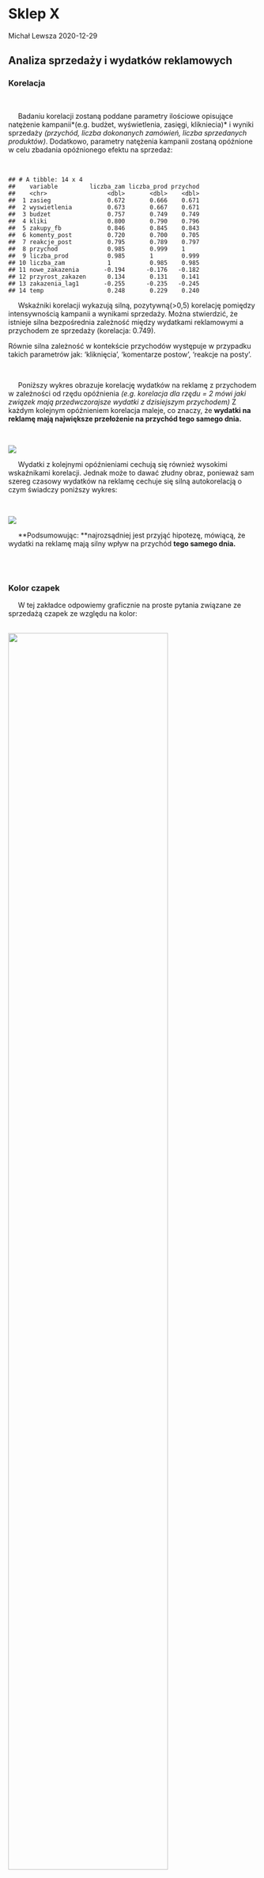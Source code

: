 Sklep X
================
Michał Lewsza
2020-12-29

## Analiza sprzedaży i wydatków reklamowych

### Korelacja

<br>

<div class="text-justify">

     Badaniu korelacji zostaną poddane parametry ilościowe opisujące
natężenie kampanii*(e.g. budżet, wyświetlenia, zasięgi, klikniecia)* i
wyniki sprzedaży *(przychód, liczba dokonanych zamówień, liczba
sprzedanych produktów)*. Dodatkowo, parametry natężenia kampanii zostaną
opóźnione w celu zbadania opóźnionego efektu na sprzedaż:

</div>

<br>

    ## # A tibble: 14 x 4
    ##    variable         liczba_zam liczba_prod przychod
    ##    <chr>                 <dbl>       <dbl>    <dbl>
    ##  1 zasieg                0.672       0.666    0.671
    ##  2 wyswietlenia          0.673       0.667    0.671
    ##  3 budzet                0.757       0.749    0.749
    ##  4 kliki                 0.800       0.790    0.796
    ##  5 zakupy_fb             0.846       0.845    0.843
    ##  6 komenty_post          0.720       0.700    0.705
    ##  7 reakcje_post          0.795       0.789    0.797
    ##  8 przychod              0.985       0.999    1    
    ##  9 liczba_prod           0.985       1        0.999
    ## 10 liczba_zam            1           0.985    0.985
    ## 11 nowe_zakazenia       -0.194      -0.176   -0.182
    ## 12 przyrost_zakazen      0.134       0.131    0.141
    ## 13 zakazenia_lag1       -0.255      -0.235   -0.245
    ## 14 temp                  0.248       0.229    0.240

<div class="text-justify">

     Wskaźniki korelacji wykazują silną, pozytywną(\>0,5) korelację
pomiędzy intensywnością kampanii a wynikami sprzedaży. Można
stwierdzić, że istnieje silna bezpośrednia zależność między wydatkami
reklamowymi a przychodem ze sprzedaży (korelacja: 0.749).

Równie silna zależność w kontekście przychodów występuje w przypadku
takich parametrów jak: ‘kliknięcia’, ‘komentarze postow’, ‘reakcje na
posty’.

</div>

<br>

<div class="text-justify">

     Poniższy wykres obrazuje korelację wydatków na reklamę z przychodem
w zależności od rzędu opóźnienia *(e.g. korelacja dla rzędu = 2 mówi
jaki związek mają przedwczorajsze wydatki z dzisiejszym przychodem)* Z
każdym kolejnym opóźnieniem korelacja maleje, co znaczy, że **wydatki na
reklamę mają największe przełożenie na przychód tego samego dnia.**

<br>

</div>

![](Kiowi_R_files/figure-gfm/lagging-1.png)<!-- -->

<div class="text-justify">

     Wydatki z kolejnymi opóźnieniami cechują się również wysokimi
wskaźnikami korelacji. Jednak może to dawać złudny obraz, ponieważ sam
szereg czasowy wydatków na reklamę cechuje się silną autokorelacją o
czym świadczy poniższy wykres:

</div>

<br>

![](Kiowi_R_files/figure-gfm/acf-1.png)<!-- -->

<div class="text-justify">

     **Podsumowując: **najrozsądniej jest przyjąć hipotezę, mówiącą, że
wydatki na reklamę mają silny wpływ na przychód **tego samego dnia.**

</div>

<br> <br>

### Kolor czapek

<div class="text-justify">

     W tej zakładce odpowiemy graficznie na proste pytania związane ze
sprzedażą czapek ze względu na
kolor:

<br>

</div>

<img src="Kiowi_R_files/figure-gfm/kolor_czapek-1.png" width="80%" />

<img src="Kiowi_R_files/figure-gfm/kolor_czapek_procenty-1.png" width="80%" />

<br> <br>

### Efekt dnia tygodnia

Czy dzień tygodnia ma wpływ na sprzedaż czapek Kiowi?

<br>

![](Kiowi_R_files/figure-gfm/plotting_prod_zam-1.png)<!-- --> <br>

<div class="text-justify">

Wtorki i soboty to dni kiedy klienci najchętniej składają zamówienia.
Nie można wyróżnić jednego dnia z istotnie najniższą liczbą zamówień.
Bardziej szczegółowych danych dostarczy nam wizualizacja na wykresie
pudełkowym.

</div>

<br>

![](Kiowi_R_files/figure-gfm/boxplot_wday-1.png)<!-- -->

<br>

<div class="text-justify">

Liczba zamówień na wykresie pudełkowym obrazuje, że wszystkie dni mają
medianę na podobynm poziomie (3-4 zamówienia). Jednak wtorek, sobota i
niedziela są bardziej podatne na odchylenia w kierunku większej ilości
zamówień (długie wąsy górne)

</div>

<br>

Spróbujemy wykluczyć hipotezę, że na te odchylenia miały wpływ jedynie
dni tygodnia, bez udziału wpływu budżetu reklamowego.

![](Kiowi_R_files/figure-gfm/outliers-1.png)<!-- -->

     Widzimy, że obserwacje odchylone i odstające w sobotę i niedzielę
wiązały się z największymi nakładami reklamowymi (4 maksymalnie
wychylone punkty względem osi poziomej) Dlatego hipoteza, że to nakłady
reklamowe decydowały o odchyleniach w wyżej wspomnianych dniach tygodnia
wydaje się bliższa rzeczywistości, niż hipoteza o efekcie tygodnia,
którą najprawdopodbiej odrzucimy.

     Aby zweryfikować hipotezy o wpływie dni tygodnia przeprowadzimy
dwuczynnikową analizę wariancji z interakcją. Zbadaniu wpływu na liczbę
zamówień zostaną poddane trzy czynniki: dzień tygodnia, budżet oraz
interakcja dnia tygodnia z budżetem (być może tylko któryś dzień
tygodnia w połączeniu z budżetem daje istotnie różne wyniki)

    ##                  Df Sum Sq Mean Sq F value   Pr(>F)    
    ## dzien_tyg         6   19.8     3.3   0.195    0.977    
    ## budzet            1 1917.1  1917.1 113.244 2.83e-16 ***
    ## dzien_tyg:budzet  6  121.5    20.2   1.196    0.319    
    ## Residuals        70 1185.0    16.9                     
    ## ---
    ## Signif. codes:  0 '***' 0.001 '**' 0.01 '*' 0.05 '.' 0.1 ' ' 1

<div class="text-justify">

<br> Wyniki analizy wariancji mówią nam, że **jedynie czynnik budżetu
istotnie wpływa na liczbę zamówień.** Ostatecznie odrzucamy hipotezę
mówiącą o efekcie dnia tygodnia.

<br>

     Zarówno w tym teście jak i poprzednim rozdziale o korelacji,
zauważyliśmy, że budżet reklamowy ma istotny, i silny wpływ na
zamówienia. Mimo to, musimy założyć, że ten wpływ ma swój ograniczony
zakres. Dlatego zakładamy, że istnieje punkt przegięcia - punkt w którym
dodatkowe nakłady nie dają proporcjonalnych korzyści. Poniższe dwa
wykresy mogą stanowić ku temu przesłankę.

</div>

<br>

![](Kiowi_R_files/figure-gfm/plotting_dni_tyg-1.png)<!-- -->

     Widzimy, że zwiększone wydatki w niedziele nie znalazły
odzwierciedlenia w liczbie zamówień.

<br>

![](Kiowi_R_files/figure-gfm/zam_budzet_ratio-1.png)<!-- -->

W efekcie wskaźnik efektywności (iloraz: zamówienia/budżet) jest
najniższy właśnie dla niedzieli. Zagadnienie punktu przegięcia będzie
rozwijane w kolejnych zakładkach. <br> <br> <br> <br>

### Pogoda i zakażenia

<br>

<div class="text-justify">

     Do analizy włączmy inny czynnik, który być może, okaże się również
istotny: kolor punktów będzie reprezentował liczbę odnotowanych
pozytywnych przypadków COVID w Polsce.

</div>

<br>

![](Kiowi_R_files/figure-gfm/scatterplot_cov-1.png)<!-- -->

<br>

<div class="text-justify">

     Po kolorze punktów, widzimy, że wysoka liczba zachorowań wcale nie
znajdowała odbicia w zwiększonych przychodach. Najbardziej przychodowe
dni przypadały wtedy, gdy liczba zachorowań oscylowała w przedziale 5-10
tys nowych zakażeń. Mogło to być związane z wpływem psychologicznym i
niepokojem, kiedy liczba zakażeń zaczęła gwałtownie rosnąć, a może to
efekt sezonu, kiedy czapki z daszkiem najlepiej nadają się do noszenia.
Spróbujmy stworzyć ten sam wykres, ale tym razem kolor będzie
reprezentował miesiąc.

</div>

![](Kiowi_R_files/figure-gfm/scatterplot_mm-1.png)<!-- -->

Widzimy, że największe przychody są ściśle przywiązane do października.

<br>

![](Kiowi_R_files/figure-gfm/plot_line_mm-1.png)<!-- -->

Powyższy wykres potwierdza, że sklep miał największy ruch w październiku

<br>

![](Kiowi_R_files/figure-gfm/plot_line_facet-1.png)<!-- -->

<br>

Na powyższych wykresach widzimy, że przychód zaczyna spadać w drugiej
połowie października, a w tym momencie:

  - temperatura zaczyna łagodnie spadać
  - nowe zakażenia osiągają maxima, chwilowo spadają, by potem ponownie
    zaliczyć gwałtowny przyrost
  - utrzymywane są nakłady reklamowe

<br>

Ten sam wykres z “zoomem” na październik:
![](Kiowi_R_files/figure-gfm/plot_line_facet_2-1.png)<!-- --> <br> <br>

*źródła: baza danych Michała Rogalskiego; stacja pomiarowa w Poznaniu
<http://www.pimr.poznan.pl/>*

### Sezonowość

<br>

<div class="text-justify">

     W poprzednim rozdziale zauważyliśmy, że mimo utrzymania wydatków
reklamowych i wzrostu liczby zakażeń, przychody ze sprzedaży zaczęły
gwałtownie spadać w drugiej połowie października. Fakt, że tak silnie
skorelowana zmienna jak wydatki reklamowe przestały stymulować popyt,
oznacza, że musimy poszukać innego czynnika, który wyjaśniałby
zachowanie przychodów. W związku ze spadkiem temparatur i liczbie
słonecznych dni, racjonalną hipotezą jest twierdzenie o sezonowości w
sprzedaży czapek. Aby zweryfikować tę hipotezę posłużymy się testem
Chowa. Idea testu polega na arbitralnym wyborze punktu zwrotnego w
czasie i sprawdzenie, czy parametry modelów przed i po tym punkcie
istotnie różnią się od siebie.**Hipotezę zerową dla naszego przypadku
możemy sformułować następująco: model opisujący relację między
wydatkami a przychodami jest taki sam dla okresu do 21 października
(on-season) jak dla okresu od 22 października (off-season) **

</div>

<br> Test Chowa:

    ##      F value        d.f.1        d.f.2      P value 
    ## 2.075897e+01 2.000000e+00 6.700000e+01 9.642807e-08

<div class="text-justify">

Wynik testu daje nam podstawy do odrzucenia hipotezy zerowej mówiącej o
braku sezonowości. Zatem zasadne jest osobne spojrzenie na relację
wydatki - przychód w on-seasonie i off-seasonie. Spróbujmy opisać tę
relację w tych dwóch przypadkach:

</div>

<br> <br> **Model regresji liniowej: przychód \~ wydatki On-season**

    ## 
    ## Call:
    ## lm(formula = przychod_on ~ budzet_on, data = onseason)
    ## 
    ## Residuals:
    ##      Min       1Q   Median       3Q      Max 
    ## -1149.85  -277.77   -87.31   132.46  1234.78 
    ## 
    ## Coefficients:
    ##             Estimate Std. Error t value Pr(>|t|)    
    ## (Intercept) -230.583    216.027  -1.067    0.296    
    ## budzet_on      8.116      1.013   8.009  2.3e-08 ***
    ## ---
    ## Signif. codes:  0 '***' 0.001 '**' 0.01 '*' 0.05 '.' 0.1 ' ' 1
    ## 
    ## Residual standard error: 595.9 on 25 degrees of freedom
    ## Multiple R-squared:  0.7196, Adjusted R-squared:  0.7083 
    ## F-statistic: 64.14 on 1 and 25 DF,  p-value: 2.302e-08

![](Kiowi_R_files/figure-gfm/lr_on-1.png)<!-- -->

<br>

<div class="text-justify">

**Interpretacja:** W powyższym modelu regresji liniowej, zmienność
wydatków na reklamę wyjaśnia zmiany w przychodach w 72% (wskaźnik
determinacji R^2 = 0.7196), co można ocenić na bardzo dobre dopasowanie
modelu. Współczynnik regresji *beta = 8.116* mówi, że w on-season’ie
wzorst wydatków reklamowych o 100 zł przynosi wzrost dochodów o 811.6 zł

</div>

<br> <br> **Model regresji liniowej: przychód \~ wydatki Off-season **

    ## 
    ## Call:
    ## lm(formula = przychod_off ~ budzet_off, data = offseason)
    ## 
    ## Residuals:
    ##     Min      1Q  Median      3Q     Max 
    ## -559.45 -187.32    1.14  183.78  651.10 
    ## 
    ## Coefficients:
    ##             Estimate Std. Error t value Pr(>|t|)   
    ## (Intercept) 181.5593   106.8390   1.699  0.09665 . 
    ## budzet_off    2.2123     0.7062   3.133  0.00315 **
    ## ---
    ## Signif. codes:  0 '***' 0.001 '**' 0.01 '*' 0.05 '.' 0.1 ' ' 1
    ## 
    ## Residual standard error: 297.9 on 42 degrees of freedom
    ## Multiple R-squared:  0.1894, Adjusted R-squared:  0.1701 
    ## F-statistic: 9.813 on 1 and 42 DF,  p-value: 0.003154

![](Kiowi_R_files/figure-gfm/lr_off-1.png)<!-- --> <br>

<div class="text-justify]">

**Interpretacja:** W powyższym modelu regresji liniowej dla
**off-seasonu**, zmienność wydatków na reklamę wyjaśnia zmiany w
przychodach w 19% (wskaźnik determinacji R^2 = 0.1894), co oceniamy na
bardzo niskie dopasowanie, a tym samym uznajemy, że model ten nie jest
satysfakcjonującym narzędziem do opisu rzeczywistości. Można zatem
twierdzić, że wydatki na reklamę mają bardzo słaby wpływ na przychody w
off-season’ie.

</div>
